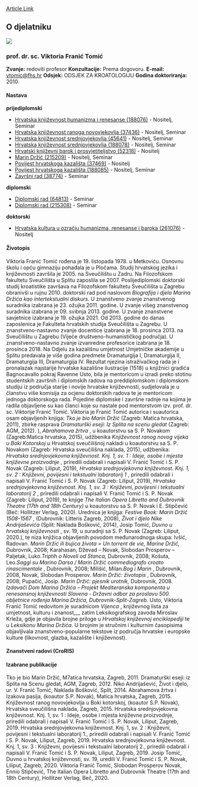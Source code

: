 [Article Link](https://www.fhs.hr/djelatnik/viktoria.franic_tomic)

## O djelatniku
![](https://www.fhs.hr/images/users_profiles/1615144154viktoria_fotka%20za%20profil.jpg)
###  prof. dr. sc. Viktoria Franić Tomić 
**Zvanje:**
redoviti profesor 
**Konzultacije:**
Prema dogovoru.
**E-mail:**
[vtomic@fhs.hr](javascript:startMail\('gizbpvs@fuu.e'\);)
**Odsjek:**
ODSJEK ZA KROATOLOGIJU 
**Godina doktoriranja:**
2010.
#### Nastava
**prijediplomski**
  * [Hrvatska književnost humanizma i renesanse (188076)](https://www.fhs.hr/predmet/hkhr) - Nositelj, Seminar
  * [Hrvatska književnost ranoga novovjekovlja (37436)](https://www.fhs.hr/predmet/hkrn) - Nositelj, Seminar
  * [Hrvatska književnost srednjovjekovlja (45641)](https://www.fhs.hr/predmet/hks) - Nositelj, Seminar
  * [Hrvatska književnost srednjovjekovlja (188078)](https://www.fhs.hr/predmet/hks_a) - Nositelj, Seminar
  * [Hrvatski književni barok i prosvjetiteljstvo (52318)](https://www.fhs.hr/predmet/hkbp) - Nositelj
  * [Marin Držić (215209)](https://www.fhs.hr/predmet/mardrz_a) - Nositelj, Seminar
  * [Povijest hrvatskoga kazališta (37469)](https://www.fhs.hr/predmet/phk) - Nositelj
  * [Povijest hrvatskoga kazališta (188085)](https://www.fhs.hr/predmet/phk_a) - Nositelj, Seminar
  * [Završni rad (38774)](https://www.fhs.hr/predmet/zavrad) - Seminar


**diplomski**
  * [Diplomski rad (64813)](https://www.fhs.hr/predmet/diprad_a) - Seminar
  * [Diplomski rad (215308)](https://www.fhs.hr/predmet/diprad_h) - Seminar


**doktorski**
  * [Hrvatska kultura u ozračju humanizma, renesanse i baroka (261076)](https://www.fhs.hr/predmet/hkuohrb) - Nositelj


#### Životopis
Viktoria Franić Tomić rođena je 19. listopada 1978. u Metkoviću. Osnovnu školu i opću gimnaziju pohađala je u Pločama. Studij hrvatskog jezika i književnosti završila je 2005. na Sveučilištu u Zadru. Na Filozofskom fakultetu Sveučilišta u Splitu zaposlila se 2007. Poslijediplomski doktorski studij kroatistike završava na Filozofskom fakultetu Sveučilišta u Zagrebu obranivši u rujnu 2010. doktorski rad pod naslovom _Biografija i djela Marina Držića kao intertekstualni diskurs_. U znanstveno zvanje znanstvenog suradnika izabrana je 23. ožujka 2011. godine. U zvanje višeg znanstvenog suradnika izabrana je 09. svibnja 2013. godine. U zvanje znanstvene savjetnice izabrana je 19. ožujka 2021. Od 2013. godine do danas zaposlenica je Fakulteta hrvatskih studija Sveučilišta u Zagrebu. U znanstveno-nastavno zvanje docentice izabrana je 18. prosinca 2013. na Sveučilištu u Zagrebu (Vijeće društveno-humanističkog područja). U znanstveno-nastavno zvanje izvanredne profesorice izabrana je 18. prosinca 2018. Na Odjelu za kazališnu umjetnost Umjetničke akademije u Splitu predavala je više godina predmete Dramaturgija I, Dramaturgija II, Dramaturgija III, Dramaturgija IV. Rezultat njezina istraživačkog rada je i pronalazak najstarije hrvatske kazališne ilustracije (1518) u knjižnici gradića Bagnocavallo pokraj Ravenne
Usto, bila je mentoricom u izradi preko stotinu studentskih završnih i diplomskih radova na preddiplomskom i diplomskom studiju iz područja starije i novije hrvatske književnosti, sudjelovala je u članstvu više komisija za ocjenu doktorskih radova te je mentoricom jednoga doktorskoga rada. Pojedine diplomske i završne radnje na kojima je radila objavljene su kao članci koje su nastale pod mentorstvom izv. prof. dr. sc. Viktorije Franić Tomić.
Viktoria je Franić Tomić autorica i suautorica osam objavljenih knjiga: _Tko je bio Marin Držić_ (Zagreb: Matica hrvatska, 2011), zbirke rasprava _Dramaturški eseji: Iz Splita na scenu gledat_ (Zagreb: AGM, 2012). ), _Abrahamova žrtva_ , u koautorstvu sa S. P. Novakom (Zagreb:Matica hrvatska, 2015), udžbenika _Književnost ranog novog vijeka u Boki Kotorskoj_ u Hrvatskoj sveučilišnoj nakladi u koautorstvu sa S. P. Novakom (Zagreb: Hrvatska sveučilišna naklada, 2015), udžbenika: _Hrvatska srednjovjekovna književnost. Knj. 1, sv. 1 : Ideje, osobe i mjesta književne proizvodnje_ , priredili odabrali i napisali V. Franić Tomić i S. P. Novak (Zagreb: Liliput, 2019), _Hrvatska srednjovjekovna književnost. Knj. 1, sv. 2 : Književni, povijesni i tekstualni laboratorij 1_ , priredili odabrali i napisali V. Franić Tomić i S. P. Novak (Zagreb: Liliput, 2019), _Hrvatska srednjovjekovna književnost. Knj. 1, sv. 3 : Književni, povijesni i tekstualni laboratorij 2_ , priredili odabrali i napisali V. Franić Tomić i S. P. Novak (Zagreb: Liliput, 2019), te knjige _The Italian Opera Libretto and Dubrovnik Theatre (17th and 18th Century)_ u koautorstvu sa S. P. Novak i E. Stipčević (Beč: Hollitzer Verlag, 2020).
Urednica je knjiga: _Festive Book: Marin Držić 1508-1567_ , (Dubrovnik: Litteris Zagreb, 2008), _Život i djelo Nike Andrijaševića_ (Split: Naklada Bošković, 2014), Josip Tomić, _Duvno u hrvatskoj književnosti_ , sv. 19, u suradnji sa S. P. Novak (Zagreb: Liliput, 2020.), te niza knjižica objavljenih povodom međunarodnoga skupa: Ivšić, Radovan. _Marin Držić ili bujica života = Un torrent de vie, Marine Držić,_ Dubrovnik, 2008; Karahasan, Dževad – Novak, Slobodan Prosperov – Paljetak, Luko._Triptih o Noveli od Stanca,_ Dubrovnik, 2008; Košuta, Leo._Saggi su Marino Darsa / Marin Držić commediografo croato rinascimentale_ , Dubrovnik, 2008; Milišić, Milan._Bog i Marin_ , Dubrovnik, 2008, Novak, Slobodan Prosperov. _Marin Držić: životopis_ , Dubrovnik, 2008; Pupačić, Josip. _Marin Držić: pjesnik urotnik,_ Dubrovnik, 2008. _Izdavači Dom Marina Držića – Projekt Mediteranska komponenta u renesansnoj književnosti Slavena - Državni odbor za proslavu 500. obljetnice rođenja Marina Držića, Dubrovnik-Split-Zagreb._
Usto, Viktoria Franić Tomić redovitom je suradnicom _Vijenca_ , književnog lista za umjetnost, kulturu i znanost,__ zatim Leksikografskog zavoda Miroslav Krleža, gdje je objavila brojne priloge u _Hrvatskoj književnoj enciklopediji_ te u _Leksikonu Marina Držića_. U brojnim je stručnim i kulturnim časopisima objavljivala znanstveno-popularne tekstove iz područja hrvatske i europske kulture (likovnost, glazba, kazalište i književnost).
#### Znanstveni radovi (CroRIS)
#### Izabrane publikacije
Tko je bio Marin Držić, M7atica hrvatska, Zagreb, 2011.
Dramaturški eseji: iz Splita na Scenu gledat, AGM, Zagreb, 2012.
Niko Andrijašević, Život i djelo, ur. V. Franić Tomić, Naklada Bošković, Split, 2014.
Abrahamova žrtva i Izakova pasija, (koautor S.P. Novak), Matica hrvatska, Zagreb, 2015.
Književnost ranog novovjekovlja u Boki kotorskoj, (koautor S.P. Novak), Hrvatska sveučilišna naklada, Zagreb, 2015.
Hrvatska srednjovjekovna književnost. Knj. 1, sv. 1 : Ideje, osobe i mjesta književne proizvodnje, priredili odabrali i napisali V. Franić Tomić i S. P. Novak, Liliput, Zagreb, 2019.
Hrvatska srednjovjekovna književnost. Knj. 1, sv. 2 : Književni, povijesni i tekstualni laboratorij 1., priredili odabrali i napisali V. Franić Tomić i S. P. Novak, Liliput, Zagreb, 2019.
Hrvatska srednjovjekovna književnost. Knj. 1, sv. 3 : Književni, povijesni i tekstualni laboratorij 2., priredili odabrali i napisali V. Franić Tomić i S. P. Novak, Liliput, Zagreb, 2019.
Josip Tomić, Duvno u hrvatskoj književnosti, sv. 19, uredili V. Franić Tomić i S. P. Novak, Liliput, Zagreb, 2020.
Viktoria Franić Tomić, Slobodan Prosperov Novak, Ennio Stipčević, The Italian Opera Libretto and Dubrovnik Theatre (17th and 18th Century), Hollitzer Verlag, Beč, 2020.
